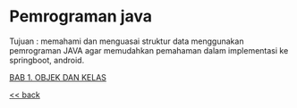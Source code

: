 # Pemrograman java
Tujuan :
memahami dan menguasai struktur data menggunakan pemrograman JAVA agar memudahkan pemahaman dalam implementasi ke springboot, android.

[BAB 1. OBJEK DAN KELAS](/Java-buku-referensi/bab-1-objek-dan-kelas/readme.md)


[<< back](../README.md)